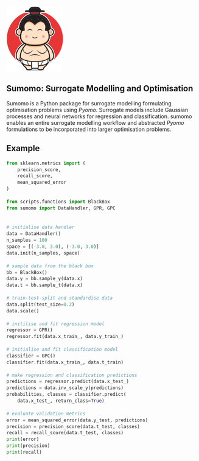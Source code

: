 <img
  src="sumo.jpeg"
  alt="A sumo"
  width=150>

## Sumomo: Surrogate Modelling and Optimisation
Sumomo is a Python package for surrogate modelling formulating optimisation problems using *Pyomo*. Surrogate models include Gaussian processes and neural networks for regression and classification. sumomo enables an entire surrogate modelling workflow and abstracted *Pyomo* formulations to be incorporated into larger optimisation problems.

## Example
```python
from sklearn.metrics import (
    precision_score, 
    recall_score, 
    mean_squared_error
)

from scripts.functions import BlackBox
from sumomo import DataHandler, GPR, GPC


# initialise data handler
data = DataHandler()
n_samples = 100
space = [(-3.0, 3.0), (-3.0, 3.0)]
data.init(n_samples, space)

# sample data from the black box
bb = BlackBox()
data.y = bb.sample_y(data.x)
data.t = bb.sample_t(data.x)

# train-test-split and standardise data
data.split(test_size=0.2)
data.scale()

# initilise and fit regression model
regressor = GPR()
regressor.fit(data.x_train_, data.y_train_)

# initialise and fit classification model
classifier = GPC()
classifier.fit(data.x_train_, data.t_train)

# make regression and classification predictions
predictions = regressor.predict(data.x_test_)
predictions = data.inv_scale_y(predictions)
probabilities, classes = classifier.predict(
    data.x_test_, return_class=True)

# evaluate validation metrics
error = mean_squared_error(data.y_test, predictions)
precision = precision_score(data.t_test, classes)
recall = recall_score(data.t_test, classes)
print(error)
print(precision)
print(recall)

```
